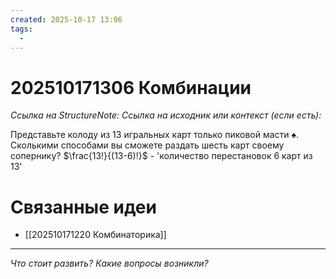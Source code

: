 ```yaml
---
created: 2025-10-17 13:06
tags:
  - 
---
```

# 202510171306 Комбинации

*Ссылка на StructureNote:*
*Ссылка на исходник или контекст (если есть):* 

Представьте колоду из 13 игральных карт только пиковой масти ♠. Сколькими способами вы сможете раздать шесть карт своему сопернику? $\frac{13!}{(13-6)!}$  - 'количество перестановок 6 карт из 13'

# Связанные идеи

- [[202510171220 Комбинаторика]]
---

*Что стоит развить? Какие вопросы возникли?*
